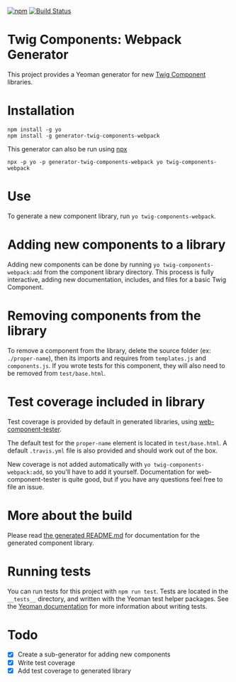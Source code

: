 [![npm](https://img.shields.io/npm/v/generator-twig-components-webpack.svg)]() [![Build Status](https://travis-ci.org/mortenson/generator-twig-components-webpack.svg?branch=master)](https://travis-ci.org/mortenson/generator-twig-components-webpack)

# Twig Components: Webpack Generator

This project provides a Yeoman generator for new [Twig Component](https://github.com/mortenson/twig-components) libraries.

# Installation

```
npm install -g yo
npm install -g generator-twig-components-webpack
```

This generator can also be run using [npx](https://medium.com/@maybekatz/introducing-npx-an-npm-package-runner-55f7d4bd282b)

```
npx -p yo -p generator-twig-components-webpack yo twig-components-webpack
```

# Use

To generate a new component library, run `yo twig-components-webpack`.

# Adding new components to a library

Adding new components can be done by running `yo twig-components-webpack:add`
from the component library directory. This process is fully interactive, adding
new documentation, includes, and files for a basic Twig Component.

# Removing components from the library

To remove a component from the library, delete the source folder
(ex: `./proper-name`), then its imports and requires from `templates.js` and
`components.js`. If you wrote tests for this component, they will also need to
be removed from `test/base.html`.

# Test coverage included in library

Test coverage is provided by default in generated libraries, using [web-component-tester](https://github.com/Polymer/web-component-tester).

The default test for the `proper-name` element is located in `test/base.html`.
A default `.travis.yml` file is also provided and should work out of the box.

New coverage is not added automatically with `yo twig-components-webpack:add`,
so you'll have to add it yourself. Documentation for web-component-tester is
quite good, but if you have any questions feel free to file an issue.

# More about the build

Please read [the generated README.md](generators/app/templates/base/README.md)
for documentation for the generated component library.

# Running tests

You can run tests for this project with `npm run test`. Tests are located in
the `__tests__` directory, and written with the Yeoman test helper packages.
See the [Yeoman documentation](http://yeoman.io/authoring/testing.html) for
more information about writing tests.

# Todo

- [x] Create a sub-generator for adding new components
- [x] Write test coverage
- [x] Add test coverage to generated library
